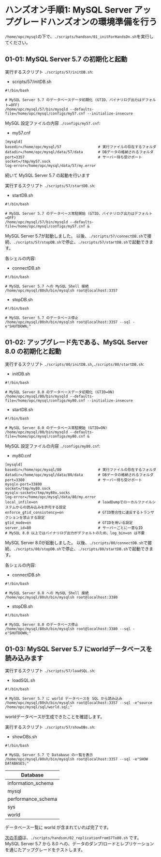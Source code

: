 # ハンズオン手順1: MySQL Server アップグレードハンズオンの環境準備を行う

`/home/opc/mysql`の下で、`./scripts/handson/01_initForHandsOn.sh`を実行してください。

## 01-01: MySQL Server 5.7 の初期化と起動

実行するスクリプト `./scripts/57/initDB.sh`:

* scripts/57/initDB.sh
```
#!/bin/bash

# MySQL Server 5.7 のデータベースデータ初期化 (GTID、バイナリログ出力はデフォルト=OFF)
/home/opc/mysql/57/bin/mysqld --defaults-file=/home/opc/mysql/configs/my57.cnf --initialize-insecure
```

MySQL 設定ファイルの内容 `./configs/my57.cnf`:

* my57.cnf
```
[mysqld]
basedir=/home/opc/mysql/57                 # 実行ファイルの存在するフォルダ
datadir=/home/opc/mysql/data/57/data       # DBデータの格納されるフォルダ
port=3357                                  # サーバー待ち受けポート
socket=/tmp/my57.sock
log-error=/home/opc/mysql/data/57/my.error
```

続いて MySQL Server 5.7 の起動を行います

実行するスクリプト `./scripts/57/startDB.sh`:

* startDB.sh
```
#!/bin/bash

# MySQL Server 5.7 のデータベース常駐開始 (GTID、バイナリログ出力はデフォルト=OFF)
/home/opc/mysql/57/bin/mysqld --defaults-file=/home/opc/mysql/configs/my57.cnf &
```

MySQL Server 5.7が起動しました。
以後、`./scripts/57/connectDB.sh`で接続、`./scripts/57/stopDB.sh`で停止、`./scripts/57/startDB.sh`で起動できます。

各シェルの内容:

* connectDB.sh
```
#!/bin/bash

# MySQL Server 5.7 への MySQL Shell 接続
/home/opc/mysql/80sh/bin/mysqlsh root@localhost:3357
```

* stopDB.sh
```
#!/bin/bash

# MySQL Server 5.7 のデータベース停止
/home/opc/mysql/80sh/bin/mysqlsh root@localhost:3357 --sql -e"SHUTDOWN;"
```

## 01-02: アップグレード先である、MySQL Server 8.0 の初期化と起動

実行するスクリプト `./scripts/80/initDB.sh`,`./scripts/80/startDB.sh`:

* initDB.sh
```
#!/bin/bash

# MySQL Server 8.0 のデータベースデータ初期化 (GTID=ON)
/home/opc/mysql/80/bin/mysqld --defaults-file=/home/opc/mysql/configs/my80.cnf --initialize-insecure
```

* startDB.sh
```
#!/bin/bash

# MySQL Server 8.0 のデータベース常駐開始 (GTID=ON)
/home/opc/mysql/80/bin/mysqld --defaults-file=/home/opc/mysql/configs/my80.cnf &
```

MySQL 設定ファイルの内容 `./configs/my80.cnf`:

* my80.cnf
```
[mysqld]
basedir=/home/opc/mysql/80                 # 実行ファイルの存在するフォルダ
datadir=/home/opc/mysql/data/80/data       # DBデータの格納されるフォルダ
port=3380                                  # サーバー待ち受けポート
mysqlx-port=33800
socket=/tmp/my80.sock
mysqlx-socket=/tmp/my80x.socks
log-error=/home/opc/mysql/data/80/my.error
local_infile=on                            # loadDumpでローカルファイルシステムからの読み込みを許可する設定
enforce_gtid_consistency=on                # GTID整合性に違反するトランザクションを禁止する設定
gtid_mode=on                               # GTIDを用いる設定
server_id=80                               # サーバーごとに一意なID
# MySQL 8.0 以上ではバイナリログ出力がデフォルトのため、log_bin=on は不要
```

MySQL Server 8.0が起動しました。
以後、`./scripts/80/connectDB.sh`で接続、`./scripts/80/stopDB.sh`で停止、`./scripts/80/startDB.sh`で起動できます。

各シェルの内容:

* connectDB.sh
```
#!/bin/bash

# MySQL Server 8.0 への MySQL Shell 接続
/home/opc/mysql/80sh/bin/mysqlsh root@localhost:3380
```

* stopDB.sh
```
#!/bin/bash

# MySQL Server 8.0 のデータベース停止
/home/opc/mysql/80sh/bin/mysqlsh root@localhost:3380 --sql -e"SHUTDOWN;"
```

## 01-03: MySQL Server 5.7 にworldデータベースを読み込みます

実行するスクリプト `./scripts/57/loadSQL.sh`:

* loadSQL.sh
```
#!/bin/bash

# MySQL Server 5.7 に world データベースを SQL から読み込み
/home/opc/mysql/80sh/bin/mysqlsh root@localhost:3357 --sql -e"source /home/opc/mysql/sql/world.sql;"
```

worldデータベースが生成できたことを確認します。

実行するスクリプト `./scripts/57/showDBs.sh`:

* showDBs.sh
```
#!/bin/bash

# MySQL Server 5.7 で Database の一覧を表示
/home/opc/mysql/80sh/bin/mysqlsh root@localhost:3357 --sql -e"SHOW DATABASES;"
```
| Database |
| ---- | 
| information_schema |
| mysql |
| performance_schema |
| sys |
| world |

データベース一覧に world が含まれていれば完了です。

[次の手順](./02_replicationFrom57To80.md)は、`./scripts/handson/02_replicationFrom57To80.sh` です。  
MySQL Server 5.7 から 8.0 への、データのダンプ/ロードとレプリケーションを通じたアップグレードをテストします。
